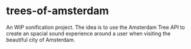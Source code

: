 # trees-of-amsterdam
An WIP sonification project. The idea is to use the Amsterdam Tree API to create an spacial sound experience around a user when visiting the beautiful city of Amsterdam.
